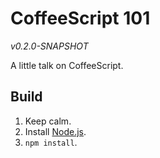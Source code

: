 # CoffeeScript 101

*v0.2.0-SNAPSHOT*

A little talk on CoffeeScript.

## Build

1. Keep calm.
2. Install [Node.js](http://nodejs.org/ "Node.js official website.").
3. `npm install`.
